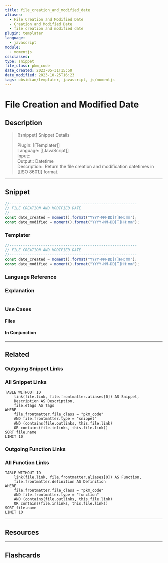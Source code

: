 ```yaml
---
title: file_creation_and_modified_date
aliases:
  - File Creation and Modified Date
  - Creation and Modified Date
  - file creation and modified date
plugin: templater
language:
  - javascript
module:
  - momentjs
cssclasses:
type: snippet
file_class: pkm_code
date_created: 2023-05-31T15:50
date_modified: 2023-10-25T16:23
tags: obsidian/templater, javascript, js/momentjs
---
```

# File Creation and Modified Date

## Description

> [!snippet] Snippet Details
>  
> Plugin: [[Templater]]  
> Language: [[JavaScript]]  
> Input::  
> Output:: Datetime  
> Description:: Return the file creation and modification datetimes in [[ISO 8601]] format.

---

## Snippet

```javascript
//---------------------------------------------------------
// FILE CREATION AND MODIFIED DATE
//---------------------------------------------------------
const date_created = moment().format("YYYY-MM-DD[T]HH:mm");
const date_modified = moment().format("YYYY-MM-DD[T]HH:mm");
```

### Templater

```javascript
//---------------------------------------------------------
// FILE CREATION AND MODIFIED DATE
//---------------------------------------------------------
const date_created = moment().format("YYYY-MM-DD[T]HH:mm");
const date_modified = moment().format("YYYY-MM-DD[T]HH:mm");
```

### Language Reference

<!-- Recreate the code with links to files  -->

### Explanation

```javascript

```

### Use Cases

#### Files

<!-- Files containing the snippet  -->

#### In Conjunction

<!-- Snippets used together with this snippet  -->

---

## Related

### Outgoing Snippet Links

<!-- Link related snippet here  -->

### All Snippet Links

<!-- Query limit 10  -->

```dataview
TABLE WITHOUT ID
	link(file.link, file.frontmatter.aliases[0]) AS Snippet,
	Description AS Description,
	file.etags AS Tags
WHERE 
	file.frontmatter.file_class = "pkm_code"
	AND file.frontmatter.type = "snippet"
	AND (contains(file.outlinks, this.file.link)
	OR contains(file.inlinks, this.file.link))
SORT file.name
LIMIT 10
```

### Outgoing Function Links

<!-- Link related functions here -->

### All Function Links

<!-- Query limit 10  -->

```dataview
TABLE WITHOUT ID
	link(file.link, file.frontmatter.aliases[0]) AS Function,
	file.frontmatter.definition AS Definition
WHERE 
	file.frontmatter.file_class = "pkm_code"
	AND file.frontmatter.type = "function"
	AND (contains(file.outlinks, this.file.link)
	OR contains(file.inlinks, this.file.link))
SORT file.name
LIMIT 10
```

---

## Resources

---

## Flashcards
